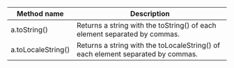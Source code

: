 |Method name|Description|
|-----------|-----------|
|a.toString()|	Returns a string with the toString() of each element separated by commas.|
|a.toLocaleString()|	Returns a string with the toLocaleString() of each element separated by commas.|
